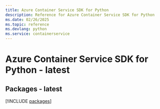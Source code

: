 ```yaml
---
title: Azure Container Service SDK for Python
description: Reference for Azure Container Service SDK for Python
ms.date: 02/26/2025
ms.topic: reference
ms.devlang: python
ms.service: containerservice
---
```

# Azure Container Service SDK for Python - latest
## Packages - latest
[!INCLUDE [packages](container-service-index.md)]